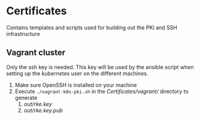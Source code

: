# Certificates
Contains templates and scripts used for building out the PKI and SSH infrastructure

## Vagrant cluster
Only the ssh key is needed.  This key will be used by the ansible script when setting up the kubernetes user on the 
different machines.
1. Make sure OpenSSH is installed on your machine
1. Execute `./vagrant-k8s-pki.sh` in the *Certificates/vagrant/* directory to generate
   1. *out/rke.key*
   1. *out/rke.key.pub*
